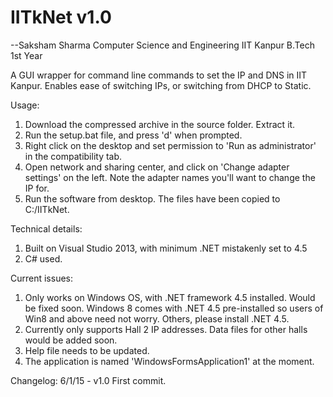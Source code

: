 IITkNet v1.0
=======
  --Saksham Sharma
    Computer Science and Engineering
    IIT Kanpur
    B.Tech 1st Year

A GUI wrapper for command line commands to set the IP and DNS in IIT Kanpur. Enables ease of switching IPs, or switching from DHCP to Static.

Usage:
1)  Download the compressed archive in the source folder. Extract it.
2)  Run the setup.bat file, and press 'd' when prompted.
3)  Right click on the desktop and set permission to 'Run as administrator' in the compatibility tab.
4)  Open network and sharing center, and click on 'Change adapter settings' on the left. Note the adapter names you'll       want to change the IP for.
5)  Run the software from desktop. The files have been copied to C:/IITkNet.

Technical details:
1)  Built on Visual Studio 2013, with minimum .NET mistakenly set to 4.5
2)  C# used.

Current issues:
1)  Only works on Windows OS, with .NET framework 4.5 installed. Would be fixed soon. Windows 8 comes with .NET 4.5          pre-installed so users of Win8 and above need not worry. Others, please install .NET 4.5.
2)  Currently only supports Hall 2 IP addresses. Data files for other halls would be added soon.
3)  Help file needs to be updated.
4)  The application is named 'WindowsFormsApplication1' at the moment.

Changelog:
6/1/15  -  v1.0  First commit.
